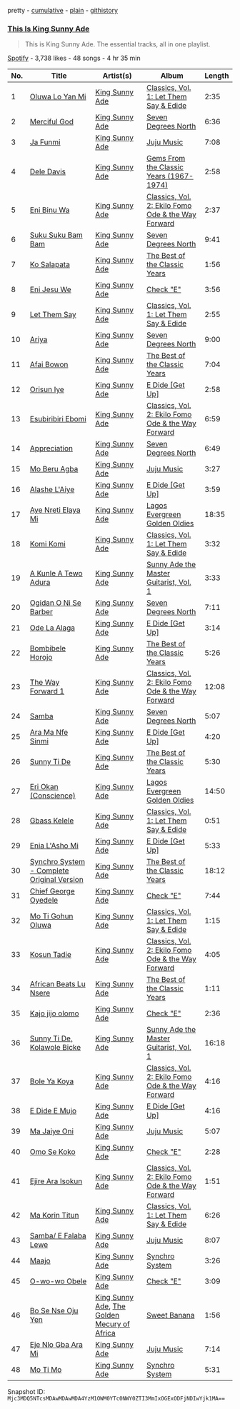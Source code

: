 pretty - [cumulative](/playlists/cumulative/37i9dQZF1DZ06evO043912.md) - [plain](/playlists/plain/37i9dQZF1DZ06evO043912) - [githistory](https://github.githistory.xyz/mackorone/spotify-playlist-archive/blob/main/playlists/plain/37i9dQZF1DZ06evO043912)

### [This Is King Sunny Ade](https://open.spotify.com/playlist/37i9dQZF1DZ06evO043912)

> This is King Sunny Ade\. The essential tracks, all in one playlist.

[Spotify](https://open.spotify.com/user/spotify) - 3,738 likes - 48 songs - 4 hr 35 min

| No. | Title | Artist(s) | Album | Length |
|---|---|---|---|---|
| 1 | [Oluwa Lo Yan Mi](https://open.spotify.com/track/6oTnc25hMY8S8bcos2dNy4) | [King Sunny Ade](https://open.spotify.com/artist/0eatcjNWvGuDEPNnjgPNn1) | [Classics, Vol\. 1: Let Them Say & Edide](https://open.spotify.com/album/4sktsG6tLsbIT4jxdRUW3o) | 2:35 |
| 2 | [Merciful God](https://open.spotify.com/track/2jZQ4tNLP0tgzYXbdtwPdi) | [King Sunny Ade](https://open.spotify.com/artist/0eatcjNWvGuDEPNnjgPNn1) | [Seven Degrees North](https://open.spotify.com/album/7chxSu7nUUTymoEou7OhuF) | 6:36 |
| 3 | [Ja Funmi](https://open.spotify.com/track/7LLyEy0GVYBpziR5O06ZZv) | [King Sunny Ade](https://open.spotify.com/artist/0eatcjNWvGuDEPNnjgPNn1) | [Juju Music](https://open.spotify.com/album/4BsMW0J2DUx9R9fP5TAEYs) | 7:08 |
| 4 | [Dele Davis](https://open.spotify.com/track/2ZChJmNLoFQUkNaKV1A46m) | [King Sunny Ade](https://open.spotify.com/artist/0eatcjNWvGuDEPNnjgPNn1) | [Gems From the Classic Years \(1967\-1974\)](https://open.spotify.com/album/2BOctprQo5cN451bfjkJkX) | 2:58 |
| 5 | [Eni Binu Wa](https://open.spotify.com/track/5APpE7tBp1dScv1vPd3DnK) | [King Sunny Ade](https://open.spotify.com/artist/0eatcjNWvGuDEPNnjgPNn1) | [Classics, Vol\. 2: Ekilo Fomo Ode & the Way Forward](https://open.spotify.com/album/6L1EFQ32iy12gBXUM58KVc) | 2:37 |
| 6 | [Suku Suku Bam Bam](https://open.spotify.com/track/5MY2shxqQ4bFBPUeYB5azo) | [King Sunny Ade](https://open.spotify.com/artist/0eatcjNWvGuDEPNnjgPNn1) | [Seven Degrees North](https://open.spotify.com/album/7chxSu7nUUTymoEou7OhuF) | 9:41 |
| 7 | [Ko Salapata](https://open.spotify.com/track/2mHxlK2KOfX85JNQu4vJFG) | [King Sunny Ade](https://open.spotify.com/artist/0eatcjNWvGuDEPNnjgPNn1) | [The Best of the Classic Years](https://open.spotify.com/album/6Y5SoiYENbNuTBc6mTUKG9) | 1:56 |
| 8 | [Eni Jesu We](https://open.spotify.com/track/2lp9ksKCyKpl8EIrcWTQhx) | [King Sunny Ade](https://open.spotify.com/artist/0eatcjNWvGuDEPNnjgPNn1) | [Check "E"](https://open.spotify.com/album/1Lnu3WlDhPOpz6IWdXmBUh) | 3:56 |
| 9 | [Let Them Say](https://open.spotify.com/track/2htWAUV6T3rsTyfWS1i90N) | [King Sunny Ade](https://open.spotify.com/artist/0eatcjNWvGuDEPNnjgPNn1) | [Classics, Vol\. 1: Let Them Say & Edide](https://open.spotify.com/album/4sktsG6tLsbIT4jxdRUW3o) | 2:55 |
| 10 | [Ariya](https://open.spotify.com/track/0chro0oQ5d6hRZLtXg9yD5) | [King Sunny Ade](https://open.spotify.com/artist/0eatcjNWvGuDEPNnjgPNn1) | [Seven Degrees North](https://open.spotify.com/album/7chxSu7nUUTymoEou7OhuF) | 9:00 |
| 11 | [Afai Bowon](https://open.spotify.com/track/7wvmy07qOM1oCkxfEcPqLz) | [King Sunny Ade](https://open.spotify.com/artist/0eatcjNWvGuDEPNnjgPNn1) | [The Best of the Classic Years](https://open.spotify.com/album/6Y5SoiYENbNuTBc6mTUKG9) | 7:04 |
| 12 | [Orisun Iye](https://open.spotify.com/track/1wDwfhJPl6NidDXTXLRF6P) | [King Sunny Ade](https://open.spotify.com/artist/0eatcjNWvGuDEPNnjgPNn1) | [E Dide \[Get Up\]](https://open.spotify.com/album/1yux0Sk1jn4lzHCoqoUKjT) | 2:58 |
| 13 | [Esubiribiri Ebomi](https://open.spotify.com/track/6FsOq2SPOG5TxBzX8cXe8n) | [King Sunny Ade](https://open.spotify.com/artist/0eatcjNWvGuDEPNnjgPNn1) | [Classics, Vol\. 2: Ekilo Fomo Ode & the Way Forward](https://open.spotify.com/album/6L1EFQ32iy12gBXUM58KVc) | 6:59 |
| 14 | [Appreciation](https://open.spotify.com/track/5KKA2xfuxPgOpSlCuBpOAQ) | [King Sunny Ade](https://open.spotify.com/artist/0eatcjNWvGuDEPNnjgPNn1) | [Seven Degrees North](https://open.spotify.com/album/7chxSu7nUUTymoEou7OhuF) | 6:49 |
| 15 | [Mo Beru Agba](https://open.spotify.com/track/7eQE0zygEXuwMhS2q0IZax) | [King Sunny Ade](https://open.spotify.com/artist/0eatcjNWvGuDEPNnjgPNn1) | [Juju Music](https://open.spotify.com/album/4BsMW0J2DUx9R9fP5TAEYs) | 3:27 |
| 16 | [Alashe L'Aiye](https://open.spotify.com/track/7FKtCuNRSCxuEjBNHg7LKS) | [King Sunny Ade](https://open.spotify.com/artist/0eatcjNWvGuDEPNnjgPNn1) | [E Dide \[Get Up\]](https://open.spotify.com/album/1yux0Sk1jn4lzHCoqoUKjT) | 3:59 |
| 17 | [Aye Nreti Elaya Mi](https://open.spotify.com/track/2aZjM68gmOEgMTt4csJDrM) | [King Sunny Ade](https://open.spotify.com/artist/0eatcjNWvGuDEPNnjgPNn1) | [Lagos Evergreen Golden Oldies](https://open.spotify.com/album/63es39jzJGaJPYTs5I4PVy) | 18:35 |
| 18 | [Komi Komi](https://open.spotify.com/track/4Rpna21W80qkJwyg1WtuAw) | [King Sunny Ade](https://open.spotify.com/artist/0eatcjNWvGuDEPNnjgPNn1) | [Classics, Vol\. 1: Let Them Say & Edide](https://open.spotify.com/album/4sktsG6tLsbIT4jxdRUW3o) | 3:32 |
| 19 | [A Kunle A Tewo Adura](https://open.spotify.com/track/2mLWqit65SublpwGlkyf5A) | [King Sunny Ade](https://open.spotify.com/artist/0eatcjNWvGuDEPNnjgPNn1) | [Sunny Ade the Master Guitarist, Vol\. 1](https://open.spotify.com/album/67kj63EqtPY6Yvu9RZ5SxB) | 3:33 |
| 20 | [Ogidan O Ni Se Barber](https://open.spotify.com/track/7lyjh9rgJsl1dPeiQhaxUv) | [King Sunny Ade](https://open.spotify.com/artist/0eatcjNWvGuDEPNnjgPNn1) | [Seven Degrees North](https://open.spotify.com/album/7chxSu7nUUTymoEou7OhuF) | 7:11 |
| 21 | [Ode La Alaga](https://open.spotify.com/track/3MjF9ApEZlJXKQrPTU14Mv) | [King Sunny Ade](https://open.spotify.com/artist/0eatcjNWvGuDEPNnjgPNn1) | [E Dide \[Get Up\]](https://open.spotify.com/album/1yux0Sk1jn4lzHCoqoUKjT) | 3:14 |
| 22 | [Bombibele Horojo](https://open.spotify.com/track/6fRfIdYNbG9sK8t3IUXVLn) | [King Sunny Ade](https://open.spotify.com/artist/0eatcjNWvGuDEPNnjgPNn1) | [The Best of the Classic Years](https://open.spotify.com/album/6Y5SoiYENbNuTBc6mTUKG9) | 5:26 |
| 23 | [The Way Forward 1](https://open.spotify.com/track/6dDjhgK6IA4QoqL8NMa0V6) | [King Sunny Ade](https://open.spotify.com/artist/0eatcjNWvGuDEPNnjgPNn1) | [Classics, Vol\. 2: Ekilo Fomo Ode & the Way Forward](https://open.spotify.com/album/6L1EFQ32iy12gBXUM58KVc) | 12:08 |
| 24 | [Samba](https://open.spotify.com/track/5p1VlR4Y4TFYnjU7tCZO47) | [King Sunny Ade](https://open.spotify.com/artist/0eatcjNWvGuDEPNnjgPNn1) | [Seven Degrees North](https://open.spotify.com/album/7chxSu7nUUTymoEou7OhuF) | 5:07 |
| 25 | [Ara Ma Nfe Sinmi](https://open.spotify.com/track/2vna6VU41Yr5STFCbzgbVz) | [King Sunny Ade](https://open.spotify.com/artist/0eatcjNWvGuDEPNnjgPNn1) | [E Dide \[Get Up\]](https://open.spotify.com/album/1yux0Sk1jn4lzHCoqoUKjT) | 4:20 |
| 26 | [Sunny Ti De](https://open.spotify.com/track/59rVj0jJUkfnv97jESoxaT) | [King Sunny Ade](https://open.spotify.com/artist/0eatcjNWvGuDEPNnjgPNn1) | [The Best of the Classic Years](https://open.spotify.com/album/6Y5SoiYENbNuTBc6mTUKG9) | 5:30 |
| 27 | [Eri Okan \(Conscience\)](https://open.spotify.com/track/6qv4PX9dysCcJhjT70hpw4) | [King Sunny Ade](https://open.spotify.com/artist/0eatcjNWvGuDEPNnjgPNn1) | [Lagos Evergreen Golden Oldies](https://open.spotify.com/album/63es39jzJGaJPYTs5I4PVy) | 14:50 |
| 28 | [Gbass Kelele](https://open.spotify.com/track/44g9vIk0L30PigZAL7pJ6k) | [King Sunny Ade](https://open.spotify.com/artist/0eatcjNWvGuDEPNnjgPNn1) | [Classics, Vol\. 1: Let Them Say & Edide](https://open.spotify.com/album/4sktsG6tLsbIT4jxdRUW3o) | 0:51 |
| 29 | [Enia L'Asho Mi](https://open.spotify.com/track/5ZLh6VSrVXwPZ3EAF0U09B) | [King Sunny Ade](https://open.spotify.com/artist/0eatcjNWvGuDEPNnjgPNn1) | [E Dide \[Get Up\]](https://open.spotify.com/album/1yux0Sk1jn4lzHCoqoUKjT) | 5:33 |
| 30 | [Synchro System \- Complete Original Version](https://open.spotify.com/track/1h8rqZHmVk8lzqmjWNTjaK) | [King Sunny Ade](https://open.spotify.com/artist/0eatcjNWvGuDEPNnjgPNn1) | [The Best of the Classic Years](https://open.spotify.com/album/6Y5SoiYENbNuTBc6mTUKG9) | 18:12 |
| 31 | [Chief George Oyedele](https://open.spotify.com/track/11ScdgNDCBPXziBKtF8GIH) | [King Sunny Ade](https://open.spotify.com/artist/0eatcjNWvGuDEPNnjgPNn1) | [Check "E"](https://open.spotify.com/album/1Lnu3WlDhPOpz6IWdXmBUh) | 7:44 |
| 32 | [Mo Ti Gohun Oluwa](https://open.spotify.com/track/5n5qWKCQ05N6DdkCQulO4P) | [King Sunny Ade](https://open.spotify.com/artist/0eatcjNWvGuDEPNnjgPNn1) | [Classics, Vol\. 1: Let Them Say & Edide](https://open.spotify.com/album/4sktsG6tLsbIT4jxdRUW3o) | 1:15 |
| 33 | [Kosun Tadie](https://open.spotify.com/track/5bPX2y8YJbCUG6U2ee639t) | [King Sunny Ade](https://open.spotify.com/artist/0eatcjNWvGuDEPNnjgPNn1) | [Classics, Vol\. 2: Ekilo Fomo Ode & the Way Forward](https://open.spotify.com/album/6L1EFQ32iy12gBXUM58KVc) | 4:05 |
| 34 | [African Beats Lu Nsere](https://open.spotify.com/track/1LV8wFaEEMJFG8Z5x57YPq) | [King Sunny Ade](https://open.spotify.com/artist/0eatcjNWvGuDEPNnjgPNn1) | [The Best of the Classic Years](https://open.spotify.com/album/6Y5SoiYENbNuTBc6mTUKG9) | 1:11 |
| 35 | [Kajo jijo olomo](https://open.spotify.com/track/6v1Pd3anyDPKXjkZj1Bu0z) | [King Sunny Ade](https://open.spotify.com/artist/0eatcjNWvGuDEPNnjgPNn1) | [Check "E"](https://open.spotify.com/album/1Lnu3WlDhPOpz6IWdXmBUh) | 2:36 |
| 36 | [Sunny Ti De, Kolawole Bicke](https://open.spotify.com/track/4RJMw0L8RwukHzqt1ntZXX) | [King Sunny Ade](https://open.spotify.com/artist/0eatcjNWvGuDEPNnjgPNn1) | [Sunny Ade the Master Guitarist, Vol\. 1](https://open.spotify.com/album/67kj63EqtPY6Yvu9RZ5SxB) | 16:18 |
| 37 | [Bole Ya Koya](https://open.spotify.com/track/1oOuk4BcivUjjNKX8gEVQP) | [King Sunny Ade](https://open.spotify.com/artist/0eatcjNWvGuDEPNnjgPNn1) | [Classics, Vol\. 2: Ekilo Fomo Ode & the Way Forward](https://open.spotify.com/album/6L1EFQ32iy12gBXUM58KVc) | 4:16 |
| 38 | [E Dide E Mujo](https://open.spotify.com/track/5sHSZQIZhpjXjVmOAagkPt) | [King Sunny Ade](https://open.spotify.com/artist/0eatcjNWvGuDEPNnjgPNn1) | [E Dide \[Get Up\]](https://open.spotify.com/album/1yux0Sk1jn4lzHCoqoUKjT) | 4:16 |
| 39 | [Ma Jaiye Oni](https://open.spotify.com/track/47ZKAaOco4DebMlGRzcvUn) | [King Sunny Ade](https://open.spotify.com/artist/0eatcjNWvGuDEPNnjgPNn1) | [Juju Music](https://open.spotify.com/album/4BsMW0J2DUx9R9fP5TAEYs) | 5:07 |
| 40 | [Omo Se Koko](https://open.spotify.com/track/4G7H7RygxVOueRUdBsYYF9) | [King Sunny Ade](https://open.spotify.com/artist/0eatcjNWvGuDEPNnjgPNn1) | [Check "E"](https://open.spotify.com/album/1Lnu3WlDhPOpz6IWdXmBUh) | 2:28 |
| 41 | [Ejire Ara Isokun](https://open.spotify.com/track/3zcN6BVYFkeiJU4epqwTr7) | [King Sunny Ade](https://open.spotify.com/artist/0eatcjNWvGuDEPNnjgPNn1) | [Classics, Vol\. 2: Ekilo Fomo Ode & the Way Forward](https://open.spotify.com/album/6L1EFQ32iy12gBXUM58KVc) | 1:51 |
| 42 | [Ma Korin Titun](https://open.spotify.com/track/6Mv3XAmczyFd9dj9RkmCid) | [King Sunny Ade](https://open.spotify.com/artist/0eatcjNWvGuDEPNnjgPNn1) | [Classics, Vol\. 1: Let Them Say & Edide](https://open.spotify.com/album/4sktsG6tLsbIT4jxdRUW3o) | 6:26 |
| 43 | [Samba/ E Falaba Lewe](https://open.spotify.com/track/0bZi7uJsYdIXOtzZAeO6pr) | [King Sunny Ade](https://open.spotify.com/artist/0eatcjNWvGuDEPNnjgPNn1) | [Juju Music](https://open.spotify.com/album/4BsMW0J2DUx9R9fP5TAEYs) | 8:07 |
| 44 | [Maajo](https://open.spotify.com/track/6S8BapmclM4NWh19SciQOj) | [King Sunny Ade](https://open.spotify.com/artist/0eatcjNWvGuDEPNnjgPNn1) | [Synchro System](https://open.spotify.com/album/3Qx12NrsAYxt4TFFTiF97I) | 3:26 |
| 45 | [O\-wo\-wo Obele](https://open.spotify.com/track/4Y7CtpNNuugzTUnvhJnALS) | [King Sunny Ade](https://open.spotify.com/artist/0eatcjNWvGuDEPNnjgPNn1) | [Check "E"](https://open.spotify.com/album/1Lnu3WlDhPOpz6IWdXmBUh) | 3:09 |
| 46 | [Bo Se Nse Oju Yen](https://open.spotify.com/track/3MCBOEPgvJFfJ694FIeKAm) | [King Sunny Ade](https://open.spotify.com/artist/0eatcjNWvGuDEPNnjgPNn1), [The Golden Mecury of Africa](https://open.spotify.com/artist/5CNQ36IhfJFd52Wcc6hnSl) | [Sweet Banana](https://open.spotify.com/album/1XtMZC0EDRmxmVEXX0q3D4) | 1:56 |
| 47 | [Eje Nlo Gba Ara Mi](https://open.spotify.com/track/01yqvbTcS8yVeeIgZZDecW) | [King Sunny Ade](https://open.spotify.com/artist/0eatcjNWvGuDEPNnjgPNn1) | [Juju Music](https://open.spotify.com/album/4BsMW0J2DUx9R9fP5TAEYs) | 7:14 |
| 48 | [Mo Ti Mo](https://open.spotify.com/track/5fFfdLDPjOtKFpfvCLMycy) | [King Sunny Ade](https://open.spotify.com/artist/0eatcjNWvGuDEPNnjgPNn1) | [Synchro System](https://open.spotify.com/album/3Qx12NrsAYxt4TFFTiF97I) | 5:31 |

Snapshot ID: `Mjc3MDQ5NTcsMDAwMDAwMDA4YzM1OWM0YTc0NWY0ZTI3MmIxOGExODFjNDIwYjk1MA==`
